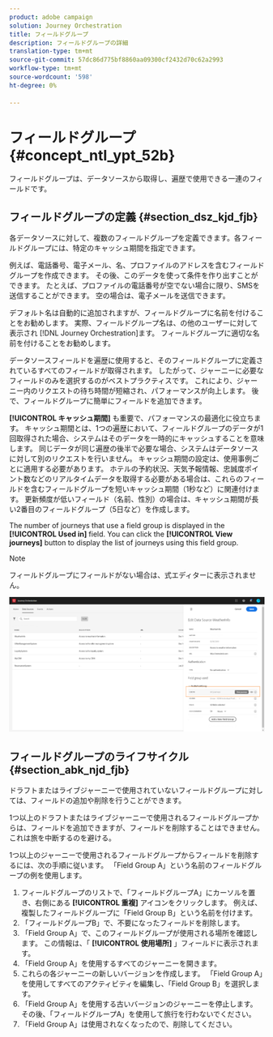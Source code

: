 ```yaml
---
product: adobe campaign
solution: Journey Orchestration
title: フィールドグループ
description: フィールドグループの詳細
translation-type: tm+mt
source-git-commit: 57dc86d775bf8860aa09300cf2432d70c62a2993
workflow-type: tm+mt
source-wordcount: '598'
ht-degree: 0%

---
```




# フィールドグループ {#concept_ntl_ypt_52b}

フィールドグループは、データソースから取得し、遍歴で使用できる一連のフィールドです。

## フィールドグループの定義 {#section_dsz_kjd_fjb}

各データソースに対して、複数のフィールドグループを定義できます。各フィールドグループには、特定のキャッシュ期間を指定できます。

例えば、電話番号、電子メール、名、プロファイルのアドレスを含むフィールドグループを作成できます。 その後、このデータを使って条件を作り出すことができます。 たとえば、プロファイルの電話番号が空でない場合に限り、SMSを送信することができます。 空の場合は、電子メールを送信できます。

デフォルト名は自動的に追加されますが、フィールドグループに名前を付けることをお勧めします。 実際、フィールドグループ名は、の他のユーザーに対して表示され [!DNL Journey Orchestration]ます。 フィールドグループに適切な名前を付けることをお勧めします。

データソースフィールドを遍歴に使用すると、そのフィールドグループに定義されているすべてのフィールドが取得されます。 したがって、ジャーニーに必要なフィールドのみを選択するのがベストプラクティスです。 これにより、ジャーニー内のリクエストの待ち時間が短縮され、パフォーマンスが向上します。 後で、フィールドグループに簡単にフィールドを追加できます。

**[!UICONTROL キャッシュ期間]** も重要で、パフォーマンスの最適化に役立ちます。 キャッシュ期間とは、1つの遍歴において、フィールドグループのデータが1回取得された場合、システムはそのデータを一時的にキャッシュすることを意味します。 同じデータが同じ遍歴の後半で必要な場合、システムはデータソースに対して別のリクエストを行いません。 キャッシュ期間の設定は、使用事例ごとに適用する必要があります。 ホテルの予約状況、天気予報情報、忠誠度ポイント数などのリアルタイムデータを取得する必要がある場合は、これらのフィールドを含むフィールドグループを短いキャッシュ期間（1秒など）に関連付けます。 更新頻度が低いフィールド（名前、性別）の場合は、キャッシュ期間が長い2番目のフィールドグループ（5日など）を作成します。

The number of journeys that use a field group is displayed in the **[!UICONTROL Used in]** field. You can click the **[!UICONTROL View journeys]** button to display the list of journeys using this field group.

>[!NOTE]
>
>フィールドグループにフィールドがない場合は、式エディターに表示されません。

![](../assets/journey3bis.png)

## フィールドグループのライフサイクル {#section_abk_njd_fjb}

ドラフトまたはライブジャーニーで使用されていないフィールドグループに対しては、フィールドの追加や削除を行うことができます。

1つ以上のドラフトまたはライブジャーニーで使用されるフィールドグループからは、フィールドを追加できますが、フィールドを削除することはできません。 これは旅を中断するのを避ける。

1つ以上のジャーニーで使用されるフィールドグループからフィールドを削除するには、次の手順に従います。 「Field Group A」という名前のフィールドグループの例を使用します。

1. フィールドグループのリストで、「フィールドグループA」にカーソルを置き、右側にある **[!UICONTROL 重複]** アイコンをクリックします。 例えば、複製したフィールドグループに「Field Group B」という名前を付けます。
1. 「フィールドグループB」で、不要になったフィールドを削除します。
1. 「Field Group A」で、このフィールドグループが使用される場所を確認します。 この情報は、「 **[!UICONTROL 使用場所]** 」フィールドに表示されます。
1. 「Field Group A」を使用するすべてのジャーニーを開きます。
1. これらの各ジャーニーの新しいバージョンを作成します。 「Field Group A」を使用してすべてのアクティビティを編集し、「Field Group B」を選択します。
1. 「Field Group A」を使用する古いバージョンのジャーニーを停止します。 その後、「フィールドグループA」を使用して旅行を行わないでください。
1. 「Field Group A」は使用されなくなったので、削除してください。
